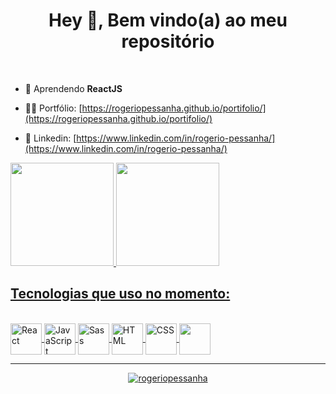 
 <h1 align="center">Hey 👋, Bem vindo(a) ao meu repositório</h1> <br/>

- 🌱 Aprendendo **ReactJS**

- 👨‍💻 Portfólio: [https://rogeriopessanha.github.io/portifolio/](https://rogeriopessanha.github.io/portifolio/)
- 🔗 Linkedin: [https://www.linkedin.com/in/rogerio-pessanha/](https://www.linkedin.com/in/rogerio-pessanha/)

<div>
  <a href="https://github.com/rogeriopessanha">
  <img height="165em" src="https://github-readme-stats.vercel.app/api?username=rogeriopessanha&show_icons=true&theme=tokyonight&include_all_commits=true&count_private=true"/> 
    <img height="165em" src="https://github-readme-stats.vercel.app/api/top-langs/?username=rogeriopessanha&layout=compact&langs_count=7&theme=tokyonight"/>
</div>


## Tecnologias que uso no momento: 

<div style="display: inline_block"><br/>
  <img align="center" height="50" width="50" alt="React"  src="https://cdn.jsdelivr.net/gh/devicons/devicon/icons/react/react-original-wordmark.svg">
  <img align="center" height="50" width="50" alt="JavaScript"  src="https://cdn.jsdelivr.net/gh/devicons/devicon/icons/javascript/javascript-original.svg">
  <img align="center" height="50" width="50" alt="Sass"  src="https://cdn.jsdelivr.net/gh/devicons/devicon/icons/sass/sass-original.svg">
  <img align="center" height="50" width="50" alt="HTML"  src="https://cdn.jsdelivr.net/gh/devicons/devicon/icons/html5/html5-original.svg">
  <img align="center" height="50" width="50" alt="CSS"  src="https://cdn.jsdelivr.net/gh/devicons/devicon/icons/css3/css3-original.svg">
  <img align="center" height="50" width="50" alt=""  src="https://cdn.jsdelivr.net/gh/devicons/devicon/icons/git/git-original.svg">
  
---
<p align="center"> <img src="https://komarev.com/ghpvc/?username=rogeriopessanha&label=Profile%20views&color=0e75b6&style=flat" alt="rogeriopessanha" /> </p>
  
<!--   <img align="center" height="50" width="50" alt=""  src="https://cdn.jsdelivr.net/gh/devicons/devicon/icons/firebase/firebase-plain-wordmark.svg"> -->    
<!--   <img align="center" height="50" width="50" alt=""  src=""> -->
                                              
</div><br/>





